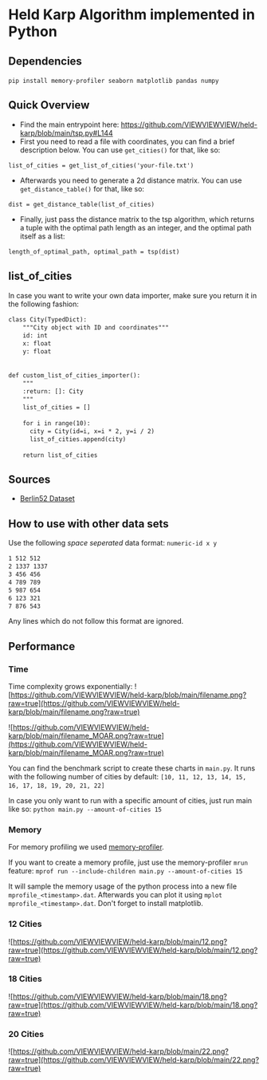 # Held Karp Algorithm implemented in Python

## Dependencies
```pip install memory-profiler seaborn matplotlib pandas numpy ```

## Quick Overview
- Find the main entrypoint here: https://github.com/VIEWVIEWVIEW/held-karp/blob/main/tsp.py#L144
- First you need to read a file with coordinates, you can find a brief description below. You can use ``get_cities()`` for that, like so:
```python3
list_of_cities = get_list_of_cities('your-file.txt')
```
- Afterwards you need to generate a 2d distance matrix. You can use ``get_distance_table()`` for that, like so:
```python3
dist = get_distance_table(list_of_cities)
```
- Finally, just pass the distance matrix to the tsp algorithm, which returns a tuple with the optimal path length as an integer, and the optimal path itself as a list:
```python3
length_of_optimal_path, optimal_path = tsp(dist)
```

## list_of_cities
In case you want to write your own data importer, make sure you return it in the following fashion:
```python3
class City(TypedDict):
    """City object with ID and coordinates"""
    id: int
    x: float
    y: float


def custom_list_of_cities_importer():
    """
    :return: []: City
    """
    list_of_cities = []
    
    for i in range(10):
      city = City(id=i, x=i * 2, y=i / 2)
      list_of_cities.append(city)

    return list_of_cities
```


## Sources
 - [Berlin52 Dataset](http://elib.zib.de/pub/mp-testdata/tsp/tsplib/tsp/berlin52.tsp)


## How to use with other data sets
Use the following *space seperated* data format:
``numeric-id x y``

```
1 512 512
2 1337 1337
3 456 456
4 789 789
5 987 654
6 123 321
7 876 543
```

Any lines which do not follow this format are ignored.

## Performance
### Time
Time complexity grows exponentially:
![https://github.com/VIEWVIEWVIEW/held-karp/blob/main/filename.png?raw=true](https://github.com/VIEWVIEWVIEW/held-karp/blob/main/filename.png?raw=true)

![https://github.com/VIEWVIEWVIEW/held-karp/blob/main/filename_MOAR.png?raw=true](https://github.com/VIEWVIEWVIEW/held-karp/blob/main/filename_MOAR.png?raw=true)

You can find the benchmark script to create these charts in ``main.py``.
It runs with the following number of cities by default: ``[10, 11, 12, 13, 14, 15, 16, 17, 18, 19, 20, 21, 22]`` 

In case you only want to run with a specific amount of cities, just run main like so: ``python main.py --amount-of-cities 15``

### Memory
For memory profiling we used [memory-profiler](https://pypi.org/project/memory-profiler/).

If you want to create a memory profile, just use the memory-profiler ``mrun`` feature:
``mprof run --include-children main.py --amount-of-cities 15``

It will sample the memory usage of the python process into a new file ``mprofile_<timestamp>.dat``. Afterwards you can plot it using ``mplot mprofile_<timestamp>.dat``. Don't forget to install matplotlib.


### 12 Cities
![https://github.com/VIEWVIEWVIEW/held-karp/blob/main/12.png?raw=true](https://github.com/VIEWVIEWVIEW/held-karp/blob/main/12.png?raw=true)
### 18 Cities
![https://github.com/VIEWVIEWVIEW/held-karp/blob/main/18.png?raw=true](https://github.com/VIEWVIEWVIEW/held-karp/blob/main/18.png?raw=true)

### 20 Cities
![https://github.com/VIEWVIEWVIEW/held-karp/blob/main/22.png?raw=true](https://github.com/VIEWVIEWVIEW/held-karp/blob/main/22.png?raw=true)


